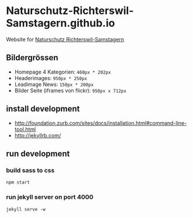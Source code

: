 # Naturschutz-Richterswil-Samstagern.github.io
Website for [Naturschutz Richterswil-Samstagern](http://naturschutz-richterswil-samstagern.github.io/)

## Bildergrössen

* Homepage 4 Kategorien: `460px * 202px`
* Headerimages: `950px * 250px`
* Leadimage News: `150px * 200px`
* Bilder Seite (iframes von flickr): `950px x 712px`

## install development

* http://foundation.zurb.com/sites/docs/installation.html#command-line-tool.html
* http://jekyllrb.com/

## run development

### build sass to css
`npm start`

### run jekyll server on port 4000
`jekyll serve -w`